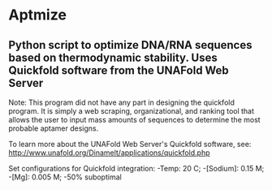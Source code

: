# Aptmize
## Python script to optimize DNA/RNA sequences based on thermodynamic stability. Uses Quickfold software from the UNAFold Web Server

Note: This program did not have any part in designing the quickfold program. It is simply a web scraping, organizational, and ranking tool that allows the user to input mass amounts of sequences to determine the most probable aptamer designs.

To learn more about the UNAFold Web Server's Quickfold software, see: http://www.unafold.org/Dinamelt/applications/quickfold.php

Set configurations for Quickfold integration:
  -Temp: 20 C; 
  -[Sodium]: 0.15 M;
  -[Mg]: 0.005 M; 
  -50% suboptimal 
